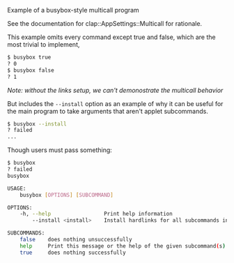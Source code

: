 Example of a busybox-style multicall program

See the documentation for clap::AppSettings::Multicall for rationale.

This example omits every command except true and false,
which are the most trivial to implement,
```bash
$ busybox true
? 0
$ busybox false
? 1
```
*Note: without the links setup, we can't demonostrate the multicall behavior*

But includes the `--install` option as an example of why it can be useful
for the main program to take arguments that aren't applet subcommands.
```bash
$ busybox --install
? failed
...
```

Though users must pass something:
```bash
$ busybox
? failed
busybox 

USAGE:
    busybox [OPTIONS] [SUBCOMMAND]

OPTIONS:
    -h, --help                 Print help information
        --install <install>    Install hardlinks for all subcommands in path

SUBCOMMANDS:
    false    does nothing unsuccessfully
    help     Print this message or the help of the given subcommand(s)
    true     does nothing successfully
```
